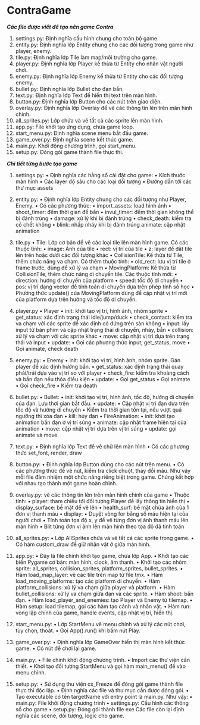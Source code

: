 # ContraGame

*******************************Các file được viết để tạo nên game Contra*******************************
1.	settings.py: Định nghĩa cấu hình chung cho toàn bộ game.
2.	entity.py: Định nghĩa lớp Entity chung cho các đối tượng trong game như player, enemy.
3.	tile.py: Định nghĩa lớp Tile làm map/môi trường cho game.
4.	player.py: Định nghĩa lớp Player kế thừa từ Entity cho nhân vật người chơi.
5.	enemy.py: Định nghĩa lớp Enemy kế thừa từ Entity cho các đối tượng enemy.
6.	bullet.py: Định nghĩa lớp Bullet cho đạn bắn.
7.	text.py: Định nghĩa lớp Text để hiển thị text trên màn hình.
8.	button.py: Định nghĩa lớp Button cho các nút trên giao diện.
9.	overlay.py: Định nghĩa lớp Overlay để vẽ các thông tin lên trên màn hình chính.
10.	all_sprites.py: Lớp chứa và vẽ tất cả các sprite lên màn hình.
11.	app.py: File khởi tạo ứng dụng, chứa game loop.
12.	start_menu.py: Định nghĩa scene menu bắt đầu game.
13.	game_over.py: Định nghĩa scene kết thúc game.
14.	main.py: Khởi động chương trình, gọi start_menu.
15.	setup.py: Đóng gói game thành file thực thi.









*******************************Chi tiết từng bước tạo game*******************************
1.	settings.py:
•	Định nghĩa các hằng số cài đặt cho game:
•	Kích thước màn hình
•	Các layer độ sâu cho các loại đối tượng
•	Đường dẫn tới các thư mục assets
2.	entity.py:
•	Định nghĩa lớp Entity chung cho các đối tượng như Player, Enemy.
•	Có các phương thức:
•	import_assets: load hình ảnh
•	shoot_timer: đếm thời gian để bắn
•	invul_timer: đếm thời gian không thể bị đánh trúng
•	damage: xử lý khi bị đánh trúng
•	check_death: kiểm tra có chết không
•	blink: nhấp nháy khi bị đánh trúng
animate: cập nhật animation

3.	tile.py 
•	Tile: Lớp cơ bản để vẽ các loại tile lên màn hình game. Có các thuộc tính:
•	image: Ảnh của tile
•	rect: vị trí của tile
•	z: layer để đặt tile lên trên hoặc dưới các đối tượng khác
•	CollisionTile: Kế thừa từ Tile, thêm chức năng va chạm. Có thêm thuộc tính:
•	old_rect: lưu vị trí tile ở frame trước, dùng để xử lý va chạm
•	MovingPlatform: Kế thừa từ CollisionTile, thêm chức năng di chuyển tile. Các thuộc tính mới:
•	direction: hướng di chuyển của platform
•	speed: tốc độ di chuyển
•	pos: vị trí dạng vector để tính toán di chuyển dựa trên phép tính số học
•	Phương thức update() của MovingPlatform dùng để cập nhật vị trí mới của platform dựa trên hướng và tốc độ di chuyển.

 
4.	player.py
•	Player
•	init: khởi tạo vị trí, hình ảnh, nhóm sprite
•	get_status: xác định trạng thái idle/jump/duck
•	check_contact: kiểm tra va chạm với các sprite để xác định có đứng trên sàn không
•	input: lấy input từ bàn phím và cập nhật trạng thái di chuyển, nhảy, bắn
•	collision: xử lý va chạm với các sprite khác
•	move: cập nhật vị trí dựa trên trạng thái và input
•	update:
•	Gọi các phương thức input, get_status, move
•	Gọi animate, check death

5.	enemy.py:
•	Enemy
•	init: khởi tạo vị trí, hình ảnh, nhóm sprite. Gán player để xác định hướng bắn.
•	get_status: xác định trạng thái quay phải/trái dựa vào vị trí so với player
•	check_fire: kiểm tra khoảng cách và bắn đạn nếu thỏa điều kiện
•	update:
•	Gọi get_status
•	Gọi animate
•	Gọi check_fire
•	Kiểm tra death

6.	bullet.py:
•	Bullet:
•	init: khởi tạo vị trí, hình ảnh, tốc độ, hướng di chuyển của đạn. Lưu thời gian bắt đầu.
•	update:
•	Cập nhật vị trí đạn dựa trên tốc độ và hướng di chuyển
•	Kiểm tra thời gian tồn tại, nếu vượt quá ngưỡng thì xóa đạn
•	kill: hủy đạn
•	FireAnimation:
•	init: khởi tạo animation bắn đạn ở vị trí súng
•	animate: cập nhật frame hiện tại của animation
•	move: cập nhật vị trí dựa trên vị trí súng
•	update: gọi animate và move

7.	text.py:
•	Định nghĩa lớp Text để vẽ chữ lên màn hình
•	Có các phương thức set_font, render, draw

8.	button.py:
•	Định nghĩa lớp Button dùng cho các nút trên menu.
•	Có các phương thức để vẽ nút, kiểm tra click chuột, thay đổi màu.
Như vậy mỗi file đảm nhiệm một chức năng riêng biệt trong game. Chúng kết hợp với nhau tạo thành một game hoàn chỉnh.

9.	overlay.py: vẽ các thông tin lên trên màn hình chính của game
•	Thuộc tính:
•	player: tham chiếu tới đối tượng Player để lấy thông tin hiển thị
•	display_surface: bề mặt để vẽ lên
•	health_surf: bề mặt chứa ảnh của 1 đơn vị thanh máu
•	display:
•	Duyệt vòng for bằng số máu hiện tại của người chơi
•	Tính toán tọa độ x, y để vẽ từng đơn vị ảnh thanh máu lên màn hình
•	Blit từng đơn vị ảnh lên màn hình theo tọa độ đã tính toán


10.	all_sprites.py:
•	Lớp AllSprites chứa và vẽ tất cả các sprite trong game.
•	Có hàm custom_draw để giữ nhân vật ở giữa màn hình.

11.	app.py:
•	Đây là file chính khởi tạo game, chứa lớp App.
•	Khởi tạo các biến Pygame cơ bản: màn hình, clock, âm thanh.
•	Khởi tạo các nhóm sprite: all_sprites, collision_sprites, platform_sprites, bullet_sprites.
•	Hàm load_map_layer: vẽ các tile trên map từ file tmx.
•	Hàm load_moving_platforms: tạo các platform di chuyển.
•	Hàm platform_collisions: xử lý va chạm giữa player và platform.
•	Hàm bullet_collisions: xử lý va chạm giữa đạn và các sprite.
•	Hàm shoot: bắn đạn.
•	Hàm load_player_and_enemies: tạo Player và Enemy từ tilemap.
•	Hàm setup: load tilemap, gọi các hàm tạo cảnh và nhân vật.
•	Hàm run: vòng lặp chính của game, handle events, cập nhật vị trí, hiển thị.

12.	start_menu.py:
•	Lớp StartMenu vẽ menu chính và xử lý các nút chơi, tùy chọn, thoát.
•	Gọi App().run() khi bấm nút Play.

13.	game_over.py:
•	Định nghĩa lớp GameOver hiển thị màn hình kết thúc game.
•	Có nút để chơi lại game.

14.	main.py:
•	File chính khởi động chương trình.
•	Import các thư viện cần thiết.
•	Khởi tạo đối tượng StartMenu và gọi hàm main_menu() để vào menu chính.

15.	setup.py:
•	Sử dụng thư viện cx_Freeze để đóng gói game thành file thực thi độc lập.
•	Định nghĩa các file và thư mục cần được đóng gói.
•	Tạo executable có tên targetName với entry point là main.py.
Như vậy:
•	main.py: File khởi động chương trình
•	settings.py: Cấu hình các thông số cho game
•	setup.py: Đóng gói thành file exe
Các file còn lại định nghĩa các scene, đối tượng, logic cho game.


